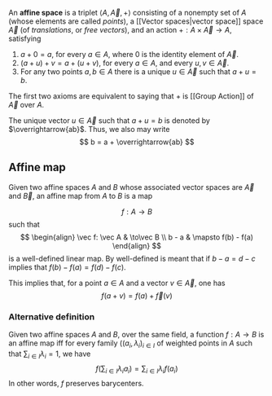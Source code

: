 An **affine space** is a triplet $\langle A, \vec A, +\rangle$ consisting of a nonempty set of $A$ (whose elements are called *points*), a [[Vector spaces|vector space]] space $\vec A$ (of *translations*, or *free vectors*), and an action $+: A \times \vec A\to A$, satisfying
1. $a+0 = a$, for every $a \in A$, where $0$ is the identity element of $\vec A$.
2. $(a+u)+v=a+(u+v)$, for every $a\in A$, and every $u,v\in \vec A$.
3. For any two points $a, b \in A$ there is a unique $u\in \vec A$ such that $a + u = b$.

The first two axioms are equivalent to saying that $+$ is [[Group Action]] of $\vec A$ over $A$.

The unique vector $u \in \vec A$ such that $a+u=b$ is denoted by $\overrightarrow{ab}$. Thus, we also may write
$$
b = a + \overrightarrow{ab}
$$
## Affine map

Given two affine spaces $A$ and $B$ whose associated vector spaces are $\vec A$ and $\vec B$, an affine map from $A$ to $B$ is a map

$$
f: A \to B
$$
such that
$$
\begin{align}
\vec f: \vec A & \to\vec B \\
b - a & \mapsto f(b) - f(a)
\end{align}
$$
is a well-defined linear map. By well-defined is meant that if $b - a = d - c$ implies that $f(b) - f(a) = f(d) - f(c)$.

This implies that, for a point $a \in A$  and a vector $v \in \vec A$, one has
$$
f(a + v) = f(a) + \vec f(v)
$$

### Alternative definition

Given two affine spaces $A$ and $B$, over the same field, a function $f: A\to B$ is an affine map iff for every family $((a_i, \lambda_i)_{i\in I}$ of weighted points in $A$ such that $\sum_{i\in I}\lambda_i = 1$, we have
$$
f(\sum_{i\in I}\lambda_ia_i) = \sum_{i\in I}\lambda_if(a_i)
$$
In other words, $f$ preserves barycenters.
